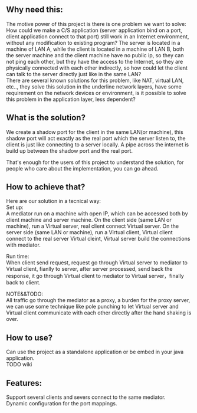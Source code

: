 Why need this:
----
The motive power of this project is there is one problem we want to solve:
<br>
How could we make a C/S application (server application bind on a port, client application connect to that port) still work in an Internet environment, without any modification to existing program? The server is located in a machine of LAN A, while the client is located in a machine of LAN B, both the server machine and the client machine have no public ip, so they can not ping each other, but they have the access to the Internet, so they are physically connected with each other indirectly, so how could let the client can talk to the server directly just like in the same LAN?
<br>
There are several known solutions for this problem, like NAT, virtual LAN, etc.., they solve this solution in the underline network layers, have some requirement on the network devices or environment, is it possible to solve this problem in the application layer, less dependent?

What is the solution?
----
We create a shadow port for the client in the same LAN(or machine), this shadow port will act exactly as the real port which the server listen to, the client is just like connecting to a server locally. A pipe across the internet is build up between the shadow port and the real port.

That's enough for the users of this project to understand the solution, for people who care about the implementation, you can go ahead.

How to achieve that?
----
Here are our solution in a tecnical way:<br>
Set up:<br>
A mediator run on a machine with open IP, which can be accessed both by client machine and server machine.
On the client side (same LAN or machine), run a Virtual server, real client connect Virtual server.
On the server side (same LAN or machine), run a Virtual client, Virtual client connect to the real server
Virtual cleint, Virtual server build the connections with mediator.

Run time:<br>
When client send request, request go through Virtual server to mediator to Virtual client, fianlly to server,
after server processed, send back the response, it go through Virtual client to mediator to Virtual server，finally back to client.

NOTE&&TODO:<br>
All traffic go through the mediator as a proxy, a burden for the proxy server, we can use some technique like pole punching to let Virtual server and Virtual client communicate with each other directly after the hand shaking is over.

How to use?
----
Can use the project as a standalone application or be embed in your java application.<BR>
TODO wiki

Features:
----
Support several clients and severs connect to the same mediator.<BR>
Dynamic configuration for the port mappings.
